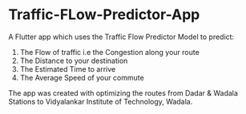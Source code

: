 # Traffic-FLow-Predictor-App

A Flutter app which uses the Traffic Flow Predictor Model to predict:
  1. The Flow of traffic i.e the Congestion along your route
  2. The Distance to your destination
  3. The Estimated Time to arrive
  4. The Average Speed of your commute

The app was created with optimizing the routes from Dadar & Wadala Stations to Vidyalankar Institute of Technology, Wadala.
